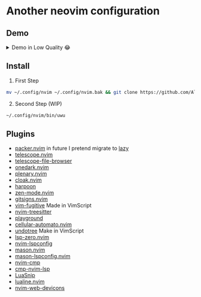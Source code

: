 # Another neovim configuration

## Demo

<details>
<summary>Demo in Low Quality 😂</summary>
    <img src="./.github/images/neovim_demo.png"/>
</details>

## Install

1. First Step
```bash
mv ~/.config/nvim ~/.config/nvim.bak && git clone https://github.com/AlphaLawless/nvim-config ~/.config/nvim
```
2. Second Step (WIP)
```bash
~/.config/nvim/bin/uwu
```

## Plugins

- [packer.nvim](https://github.com/wbthomason/packer.nvim) in future I pretend migrate to [lazy](https://github.com/folke/lazy.nvim)
- [telescope.nvim](https://github.com/AlphaLawless/nvim-config)
- [telescope-file-browser](https://github.com/nvim-telescope/telescope-file-browser.nvim)
- [onedark.nvim](https://github.com/navarasu/onedark.nvim)
- [plenary.nvim](https://github.com/nvim-lua/plenary.nvim)
- [cloak.nvim](https://github.com/laytan/cloak.nvim)
- [harpoon](https://github.com/ThePrimeagen/harpoon)
- [zen-mode.nvim](https://github.com/folke/zen-mode.nvim)
- [gitsigns.nvim](https://github.com/lewis6991/gitsigns.nvim)
- [vim-fugitive](https://github.com/tpope/vim-fugitive) Made in VimScript
- [nvim-treesitter](https://github.com/nvim-treesitter/nvim-treesitter)
- [playground](https://github.com/nvim-treesitter/playground)
- [cellular-automato.nvim](https://github.com/Eandrju/cellular-automaton.nvim)
- [undotree](https://github.com/mbbill/undotree) Make in VimScript
- [lsp-zero.nvim](https://github.com/VonHeikemen/lsp-zero.nvim)
- [nvim-lspconfig](https://github.com/neovim/nvim-lspconfig)
- [mason.nvim](https://github.com/williamboman/mason.nvim)
- [mason-lspconfig.nvim](https://github.com/williamboman/mason-lspconfig.nvim)
- [nvim-cmp](https://github.com/hrsh7th/nvim-cmp)
- [cmp-nvim-lsp](https://github.com/hrsh7th/cmp-nvim-lsp)
- [LuaSnip](https://github.com/L3MON4D3/LuaSnip)
- [lualine.nvim](https://github.com/nvim-lualine/lualine.nvim)
- [nvim-web-devicons](https://github.com/nvim-tree/nvim-web-devicons)
